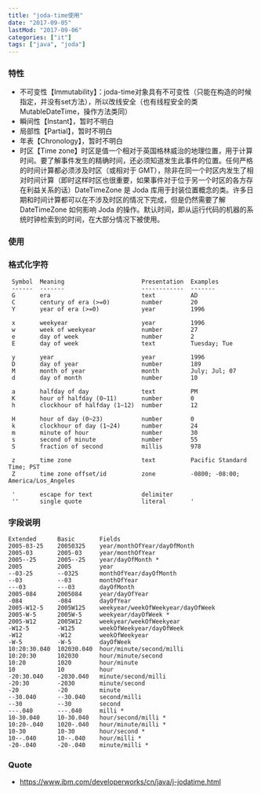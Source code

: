 ```yaml
---
title: "joda-time使用"
date: "2017-09-05"
lastMod: "2017-09-06"
categories: ["it"]
tags: ["java", "joda"]
---
```


### 特性
- 不可变性【Immutability】：joda-time对象具有不可变性（只能在构造的时候指定，并没有set方法），所以改线安全（也有线程安全的类MutableDateTime，操作方法类同）
- 瞬间性【Instant】，暂时不明白
- 局部性【Partial】，暂时不明白
- 年表【Chronology】，暂时不明白
- 时区【Time zone】时区是值一个相对于英国格林威治的地理位置，用于计算时间。要了解事件发生的精确时间，还必须知道发生此事件的位置。任何严格的时间计算都必须涉及时区（或相对于 GMT），除非在同一个时区内发生了相对时间计算（即时这样时区也很重要，如果事件对于位于另一个时区的各方存在利益关系的话）DateTimeZone 是 Joda 库用于封装位置概念的类。许多日期和时间计算都可以在不涉及时区的情况下完成，但是仍然需要了解 DateTimeZone 如何影响 Joda 的操作。默认时间，即从运行代码的机器的系统时钟检索到的时间，在大部分情况下被使用。

### 使用


### 格式化字符
```
 Symbol  Meaning                      Presentation  Examples
 ------  -------                      ------------  -------
 G       era                          text          AD
 C       century of era (>=0)         number        20
 Y       year of era (>=0)            year          1996

 x       weekyear                     year          1996
 w       week of weekyear             number        27
 e       day of week                  number        2
 E       day of week                  text          Tuesday; Tue

 y       year                         year          1996
 D       day of year                  number        189
 M       month of year                month         July; Jul; 07
 d       day of month                 number        10

 a       halfday of day               text          PM
 K       hour of halfday (0~11)       number        0
 h       clockhour of halfday (1~12)  number        12

 H       hour of day (0~23)           number        0
 k       clockhour of day (1~24)      number        24
 m       minute of hour               number        30
 s       second of minute             number        55
 S       fraction of second           millis        978

 z       time zone                    text          Pacific Standard Time; PST
 Z       time zone offset/id          zone          -0800; -08:00; America/Los_Angeles

 '       escape for text              delimiter
 ''      single quote                 literal       '
```

### 字段说明
```
Extended      Basic       Fields
2005-03-25    20050325    year/monthOfYear/dayOfMonth
2005-03       2005-03     year/monthOfYear
2005--25      2005--25    year/dayOfMonth *
2005          2005        year
--03-25       --0325      monthOfYear/dayOfMonth
--03          --03        monthOfYear
---03         ---03       dayOfMonth
2005-084      2005084     year/dayOfYear
-084          -084        dayOfYear
2005-W12-5    2005W125    weekyear/weekOfWeekyear/dayOfWeek
2005-W-5      2005W-5     weekyear/dayOfWeek *
2005-W12      2005W12     weekyear/weekOfWeekyear
-W12-5        -W125       weekOfWeekyear/dayOfWeek
-W12          -W12        weekOfWeekyear
-W-5          -W-5        dayOfWeek
10:20:30.040  102030.040  hour/minute/second/milli
10:20:30      102030      hour/minute/second
10:20         1020        hour/minute
10            10          hour
-20:30.040    -2030.040   minute/second/milli
-20:30        -2030       minute/second
-20           -20         minute
--30.040      --30.040    second/milli
--30          --30        second
---.040       ---.040     milli *
10-30.040     10-30.040   hour/second/milli *
10:20-.040    1020-.040   hour/minute/milli *
10-30         10-30       hour/second *
10--.040      10--.040    hour/milli *
-20-.040      -20-.040    minute/milli *
```

### Quote
- <https://www.ibm.com/developerworks/cn/java/j-jodatime.html>